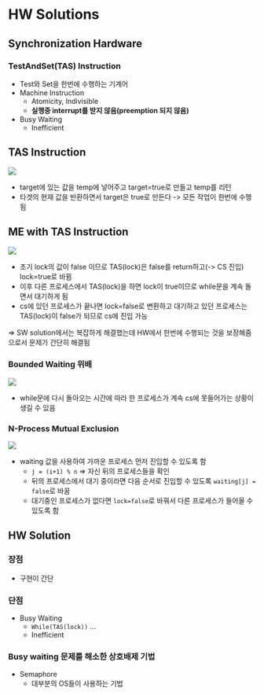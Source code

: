 # HW Solutions
## Synchronization Hardware
### TestAndSet(TAS) Instruction
- Test와 Set을 한번에 수행하는 기계어
- Machine Instruction
  - Atomicity, Indivisible
  - **실행중 interrupt를 받지 않음(preemption 되지 않음)**
- Busy Waiting
  - Inefficient
  
## TAS Instruction
![](https://images.velog.io/images/langssi/post/a1e88442-7462-4fc1-a106-819e45f9443e/image.png)
- target에 있는 값을 temp에 넣어주고 target=true로 만들고 temp를 리턴
- 타겟의 현재 값을 반환하면서 target은 true로 만든다 -> 모든 작업이 한번에 수행됨
## ME with TAS Instruction
![](https://images.velog.io/images/langssi/post/2d15c3ab-340e-4400-9f4b-3e1c84ed5e5e/image.png)
- 초기 lock의 값이 false 이므로 TAS(lock)은 false를 return하고(-> CS 진입) lock=true로 바뀜
- 이후 다른 프로세스에서 TAS(lock)을 하면 lock이 true이므로 while문을 계속 돌면서 대기하게 됨
- cs에 있던 프로세스가 끝나면 lock=false로 변환하고 대기하고 있던 프로세스는 TAS(lock)이 false가 되므로 cs에 진입 가능

=> SW solution에서는 복잡하게 해결했는데 HW에서 한번에 수행되는 것을 보장해줌으로서 문제가 간단히 해결됨

### Bounded Waiting 위배
![](https://images.velog.io/images/langssi/post/033463c0-cceb-41cd-a59b-cfd4b6b9c0a8/image.png)
- while문에 다시 돌아오는 시간에 따라 한 프로세스가 계속 cs에 못들어가는 상황이 생길 수 있음

### N-Process Mutual Exclusion
![](https://images.velog.io/images/langssi/post/72f1d266-d3d0-4be6-82ea-ebb7075f34c8/image.png)
- waiting 값을 사용하여 가까운 프로세스 먼저 진입할 수 있도록 함
  - `j = (i+1) % n` => 자신 뒤의 프로세스들을 확인
  - 뒤의 프로세스에서 대기 중이라면 다음 순서로 진입할 수 있도록 `waiting[j] = false`로 바꿈
  - 대기중인 프로세스가 없다면 `lock=false`로 바꿔서 다른 프로세스가 들어올 수 있도록 함
  
## HW Solution
### 장점
- 구현이 간단
### 단점
- Busy Waiting
  - `While(TAS(lock))` ...
  - Inefficient
### Busy waiting 문제를 해소한 상호배제 기법
- Semaphore
  - 대부분의 OS들이 사용하는 기법
